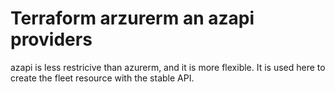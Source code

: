 # Terraform arzurerm an azapi providers

azapi is less restricive than azurerm, and it is more flexible. It is used here to create the fleet resource with the stable API.